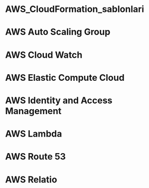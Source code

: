 # AWS_CloudFormation_sablonlari
# AWS Auto Scaling Group
# AWS Cloud Watch
# AWS Elastic Compute Cloud
# AWS Identity and Access Management
# AWS Lambda
# AWS Route 53
# AWS Relatio